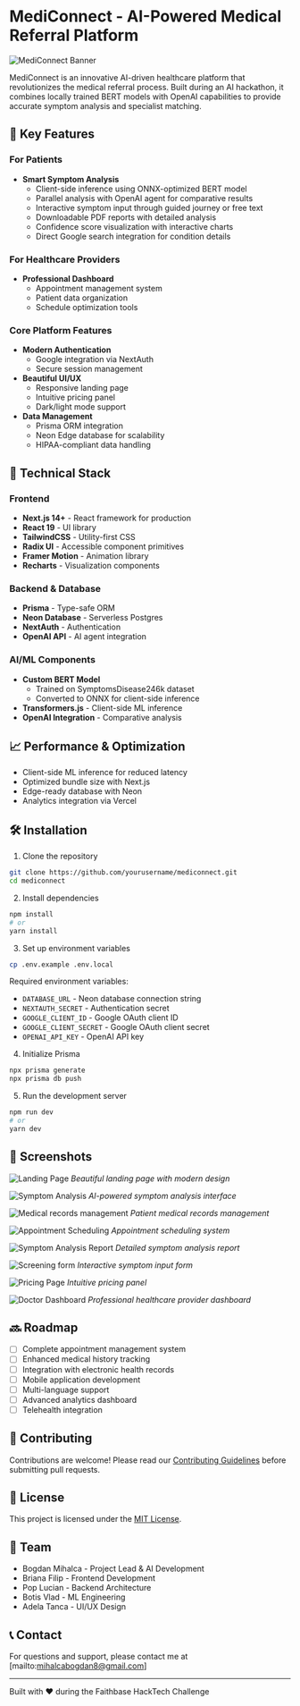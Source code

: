 # MediConnect - AI-Powered Medical Referral Platform

![MediConnect Banner](/public/ss7.png)

MediConnect is an innovative AI-driven healthcare platform that revolutionizes the medical referral process. Built during an AI hackathon, it combines locally trained BERT models with OpenAI capabilities to provide accurate symptom analysis and specialist matching.

## 🌟 Key Features

### For Patients

- **Smart Symptom Analysis**
  - Client-side inference using ONNX-optimized BERT model
  - Parallel analysis with OpenAI agent for comparative results
  - Interactive symptom input through guided journey or free text
  - Downloadable PDF reports with detailed analysis
  - Confidence score visualization with interactive charts
  - Direct Google search integration for condition details

### For Healthcare Providers

- **Professional Dashboard**
  - Appointment management system
  - Patient data organization
  - Schedule optimization tools

### Core Platform Features

- **Modern Authentication**
  - Google integration via NextAuth
  - Secure session management
- **Beautiful UI/UX**
  - Responsive landing page
  - Intuitive pricing panel
  - Dark/light mode support
- **Data Management**
  - Prisma ORM integration
  - Neon Edge database for scalability
  - HIPAA-compliant data handling

## 🚀 Technical Stack

### Frontend

- **Next.js 14+** - React framework for production
- **React 19** - UI library
- **TailwindCSS** - Utility-first CSS
- **Radix UI** - Accessible component primitives
- **Framer Motion** - Animation library
- **Recharts** - Visualization components

### Backend & Database

- **Prisma** - Type-safe ORM
- **Neon Database** - Serverless Postgres
- **NextAuth** - Authentication
- **OpenAI API** - AI agent integration

### AI/ML Components

- **Custom BERT Model**
  - Trained on SymptomsDisease246k dataset
  - Converted to ONNX for client-side inference
- **Transformers.js** - Client-side ML inference
- **OpenAI Integration** - Comparative analysis

## 📈 Performance & Optimization

- Client-side ML inference for reduced latency
- Optimized bundle size with Next.js
- Edge-ready database with Neon
- Analytics integration via Vercel

## 🛠️ Installation

1. Clone the repository

```bash
git clone https://github.com/yourusername/mediconnect.git
cd mediconnect
```

2. Install dependencies

```bash
npm install
# or
yarn install
```

3. Set up environment variables

```bash
cp .env.example .env.local
```

Required environment variables:

- `DATABASE_URL` - Neon database connection string
- `NEXTAUTH_SECRET` - Authentication secret
- `GOOGLE_CLIENT_ID` - Google OAuth client ID
- `GOOGLE_CLIENT_SECRET` - Google OAuth client secret
- `OPENAI_API_KEY` - OpenAI API key

4. Initialize Prisma

```bash
npx prisma generate
npx prisma db push
```

5. Run the development server

```bash
npm run dev
# or
yarn dev
```

## 📸 Screenshots

![Landing Page](/public/ss7.png)
_Beautiful landing page with modern design_

![Symptom Analysis](/public/ss2.png)
_AI-powered symptom analysis interface_

![Medical records management](/public/ss5.png)
_Patient medical records management_

![Appointment Scheduling](/public/ss3.png)
_Appointment scheduling system_

![Symptom Analysis Report](/public/ss4.png)
_Detailed symptom analysis report_

![Screening form](/public/ss1.png)
_Interactive symptom input form_

![Pricing Page](/public/ss8.png)
_Intuitive pricing panel_

![Doctor Dashboard](/public/ss9.png)
_Professional healthcare provider dashboard_

## 🔜 Roadmap

- [ ] Complete appointment management system
- [ ] Enhanced medical history tracking
- [ ] Integration with electronic health records
- [ ] Mobile application development
- [ ] Multi-language support
- [ ] Advanced analytics dashboard
- [ ] Telehealth integration

## 🤝 Contributing

Contributions are welcome! Please read our [Contributing Guidelines](CONTRIBUTING.md) before submitting pull requests.

## 📄 License

This project is licensed under the [MIT License](LICENSE.md).

## 👥 Team

- Bogdan Mihalca - Project Lead & AI Development
- Briana Filip - Frontend Development
- Pop Lucian - Backend Architecture
- Botis Vlad - ML Engineering
- Adela Tanca - UI/UX Design

## 📞 Contact

For questions and support, please contact me at [mailto:mihalcabogdan8@gmail.com]

---

Built with ❤️ during the Faithbase HackTech Challenge
